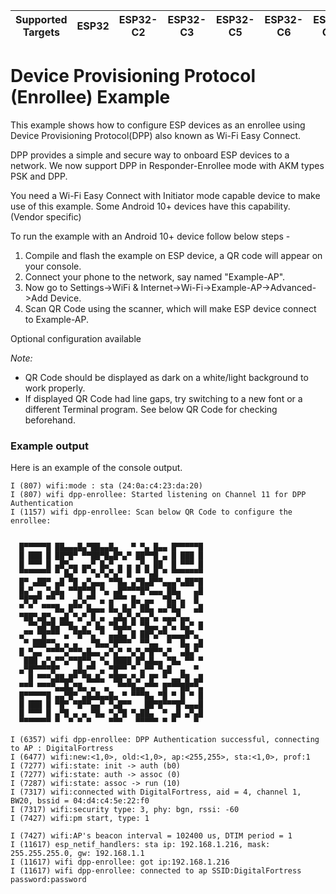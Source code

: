 | Supported Targets | ESP32 | ESP32-C2 | ESP32-C3 | ESP32-C5 | ESP32-C6 | ESP32-C61 | ESP32-S2 | ESP32-S3 |
| ----------------- | ----- | -------- | -------- | -------- | -------- | --------- | -------- | -------- |

# Device Provisioning Protocol (Enrollee) Example

This example shows how to configure ESP devices as an enrollee using Device Provisioning Protocol(DPP) also known as Wi-Fi Easy Connect.

DPP provides a simple and secure way to onboard ESP devices to a network.
We now support DPP in Responder-Enrollee mode with AKM types PSK and DPP.

You need a Wi-Fi Easy Connect with Initiator mode capable device to make use of this example. Some Android 10+ devices have this capability. (Vendor specific)

To run the example with an Android 10+ device follow below steps -
1. Compile and flash the example on ESP device, a QR code will appear on your console.
2. Connect your phone to the network, say named "Example-AP".
3. Now go to Settings->WiFi & Internet->Wi-Fi->Example-AP->Advanced->Add Device.
4. Scan QR Code using the scanner, which will make ESP device connect to Example-AP.

Optional configuration available

*Note:*
- QR Code should be displayed as dark on a white/light background to work properly.
- If displayed QR Code had line gaps, try switching to a new font or a different Terminal program. See below QR Code for checking beforehand.

### Example output

Here is an example of the console output.
```
I (807) wifi:mode : sta (24:0a:c4:23:da:20)
I (807) wifi dpp-enrollee: Started listening on Channel 11 for DPP Authentication
I (1157) wifi dpp-enrollee: Scan below QR Code to configure the enrollee:


  █▀▀▀▀▀█ ██▄▄▄█▄▀██▄▄█▄   ▀ ▀▄ █▄▄ █▀▀▀▀▀█
  █ ███ █ ██▀█▀ ▀▀██▀█▄█▀▄▀ ██▀▀█ ▄ █ ███ █
  █ ▀▀▀ █ ▄█▀▄▄ ▄▄▀ █▄▀ ▄ ▄ ▄▀▄ ██  █ ▀▀▀ █
  ▀▀▀▀▀▀▀ ▀ █▄▀ ▀ ▀▄▀▄▀▄▀ █ ▀ ▀▄█ ▀ ▀▀▀▀▀▀▀
  █▀ ▄██▀ ▄█ ▀█ ▄▀▄▄▄ ▀▀█▄ ▄▀█▄█▀▀▄▄▄▀▄██▀█
  █▄▀ ▄ ▀▄█▄ ▀▀█▀▀█ ▀▄ ▄█▀▀▀▀█▀▄▄▄ ██▄   ▄█
  ▀█▀█▀ ▀▀ ▀  ▄▀▄▀▀ ▄ ▄▀▀▀ █▄ ▄▄  ▀█▄▀▄  █
  ▀ ▀  ▀▀▀█▄ █▀▀ █▄▄▄ █▄ █▄▀ ██▄ ▄▄▀█▄▀  ▄█
  ▀██▀▄█▀▄ ▄█ ▀▄▀ █ ▄  ▄█▄▀▄▀▄▄▀▄ ▄▄▄▀▄▄
    ▀▀▄█▀█▄▀▀█▄ ▄▀ █▄ ▀█▄█▄▀ ▀█▄▄ ▄▀▄ █▄▀ █
  ▄▀▀ ▀█▀▀▀ ▄ ▀█▀▀▄ ▀ ▄▄█▄ █ ██▀▄▀▀▄▄▄▄█▀▄
   ▀ ███▀▀▄ ▄ ▄   ▀█▄▄▀█▀▀▀  ▀▀▄▄  ▀  █▄ ▄█
  █ ▀▄▄ ▀▀▀▀▄▀▀▀▄█▄▄ ▄▀▄▀ ▀▄▀▄▀█▀▀▄▀  ▄█▄▀
   ███ ▄▀▄▀▀▄▀▀█▀▀▄ ▀▄ ████ █▀▄█▄▄ ▀█▄ ▀▀ ▀
  ▄▀█▀▀▀▀█▀   ▄█▄▀▀ ▄ ▀█▀▀ ▀ ▄▀▀ ▀▄█  ▄  ▀
    █ ▀▀▀▄██▄█▀ ▀█▄█▄ ▀██▀▄▀▄▀ █▀ ▀ ▄▄▀█ ▄█
  ▀▀▀ ▀▀▀▀▄▄█▄▀█▄ ▄  ▄  ▀▀▀█▄▄▀▀▀ █▀▀▀██▀▀▄
  █▀▀▀▀▀█ ▄▄▀█▀ ▄█▄█▄▄█▄ ▀ ▀▀▀█▄ ▀█ ▀ █ ▀ █
  █ ███ █ ▀█▀ ▀█▀▀▄▄▀ ▀▄█▀▀   ██▀█▀▀▀█▀▄▄▄█
  █ ▀▀▀ █ ▄▀█ ▄ ▄ ▀█▄ ▀▄▀█ ▀▄██▄  ▀ ▄█ ▄▀▄█
  ▀▀▀▀▀▀▀ ▀  ▀ ▀ ▀    ▀▀▀   ▀▀▀▀▀ ▀ ▀    ▀

I (6357) wifi dpp-enrollee: DPP Authentication successful, connecting to AP : DigitalFortress
I (6477) wifi:new:<1,0>, old:<1,0>, ap:<255,255>, sta:<1,0>, prof:1
I (7277) wifi:state: init -> auth (b0)
I (7277) wifi:state: auth -> assoc (0)
I (7287) wifi:state: assoc -> run (10)
I (7317) wifi:connected with DigitalFortress, aid = 4, channel 1, BW20, bssid = 04:d4:c4:5e:22:f0
I (7317) wifi:security type: 3, phy: bgn, rssi: -60
I (7427) wifi:pm start, type: 1

I (7427) wifi:AP's beacon interval = 102400 us, DTIM period = 1
I (11617) esp_netif_handlers: sta ip: 192.168.1.216, mask: 255.255.255.0, gw: 192.168.1.1
I (11617) wifi dpp-enrollee: got ip:192.168.1.216
I (11617) wifi dpp-enrollee: connected to ap SSID:DigitalFortress password:password
```
